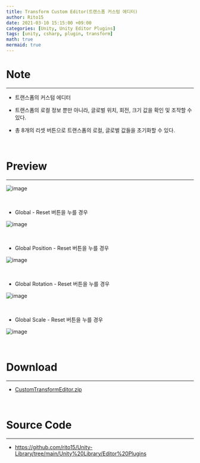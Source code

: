 ```yaml
---
title: Transform Custom Editor(트랜스폼 커스텀 에디터)
author: Rito15
date: 2021-03-10 15:15:00 +09:00
categories: [Unity, Unity Editor Plugins]
tags: [unity, csharp, plugin, transform]
math: true
mermaid: true
---
```


# Note
---
- 트랜스폼의 커스텀 에디터

- 트랜스폼의 로컬 정보 뿐만 아니라, 글로벌 위치, 회전, 크기 값을 확인 및 조작할 수 있다.

- 총 8개의 리셋 버튼으로 트랜스폼의 로컬, 글로벌 값들을 초기화할 수 있다.

<br>

# Preview
---

![image](https://user-images.githubusercontent.com/42164422/110611465-97831e80-81d2-11eb-8a31-6fc7fcc96eab.png)

<br>

- Global - Reset 버튼을 누를 경우

![image](https://user-images.githubusercontent.com/42164422/110612442-8a1a6400-81d3-11eb-9ef1-67d42eaed0a1.png)

<br>

- Global Position - Reset 버튼을 누를 경우

![image](https://user-images.githubusercontent.com/42164422/110612536-a28a7e80-81d3-11eb-8e81-032ab0c353dd.png)

<br>

- Global Rotation - Reset 버튼을 누를 경우

![image](https://user-images.githubusercontent.com/42164422/110612639-bafa9900-81d3-11eb-92e9-d2000f695aac.png)

<br>

- Global Scale - Reset 버튼을 누를 경우

![image](https://user-images.githubusercontent.com/42164422/110612730-d1085980-81d3-11eb-9b3d-5788e7c82520.png)

<br>

# Download
---
- [CustomTransformEditor.zip](https://github.com/rito15/Images/files/6115005/CustomTransformEditor.zip)

<br>

# Source Code
---
- <https://github.com/rito15/Unity-Library/tree/main/Unity%20Library/Editor%20Plugins>


